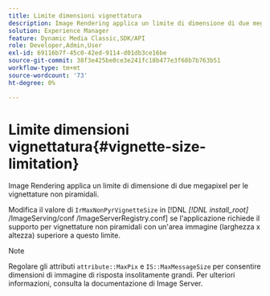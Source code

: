 ```yaml
---
title: Limite dimensioni vignettatura
description: Image Rendering applica un limite di dimensione di due megapixel per le vignettature non piramidali.
solution: Experience Manager
feature: Dynamic Media Classic,SDK/API
role: Developer,Admin,User
exl-id: 69116b7f-45c0-42ed-9114-d01db3ce16be
source-git-commit: 38f3e425be0ce3e241fc18b477e3f68b7b763b51
workflow-type: tm+mt
source-wordcount: '73'
ht-degree: 0%

---
```


# Limite dimensioni vignettatura{#vignette-size-limitation}

Image Rendering applica un limite di dimensione di due megapixel per le vignettature non piramidali.

Modifica il valore di `IrMaxNonPyrVignetteSize` in [!DNL *[!DNL install_root]* /ImageServing/conf /ImageServerRegistry.conf] se l&#39;applicazione richiede il supporto per vignettature non piramidali con un&#39;area immagine (larghezza x altezza) superiore a questo limite.

>[!NOTE]
>
>Regolare gli attributi `attribute::MaxPix` e `IS::MaxMessageSize` per consentire dimensioni di immagine di risposta insolitamente grandi. Per ulteriori informazioni, consulta la documentazione di Image Server.
